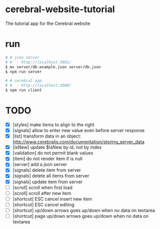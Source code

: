 # cerebral-website-tutorial

The tutorial app for the Cerebral website

# run

```sh
# # json server
# #  - http://localhost:3001/
$ mv server/db-example.json server/db.json
$ npm run server

# # cerebral app
# #  - http://localhost:3000/
$ npm run client
```

# TODO

- [x] [styles] make items to align to the right
- [x] [signals] allow to enter new value even before server response
- [x] [list] transform data in an object: http://www.cerebraljs.com/documentation/storing_server_data
- [x] [isNew] update $IsNew by id, not by index
- [x] [validation] do not permit blank values
- [x] [item] do not render item if is null
- [x] [server] add a json server
- [x] [signals] delete item from server
- [x] [signals] delete all items from server
- [x] [signals] update item from server
- [ ] [scroll] scroll when first load
- [ ] [scroll] scroll after new item
- [ ] [shortcut] ESC cancel insert new item
- [ ] [shortcut] ESC cancel editing
- [ ] [shortcut] up/down arrows goes up/down when no data on textarea
- [ ] [shortcut] page up/down arrows goes up/down when no data on textarea
